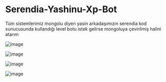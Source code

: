 # Serendia-Yashinu-Xp-Bot
Tüm sistemlerimiz mongolu diyen yasin arkadaşımızın serendia kod sunucusunda kullandığı level botu istek gelirse mongoluya çevirilmiş halini atarım

![image](https://user-images.githubusercontent.com/77938499/122680603-b002cc00-d1f8-11eb-8fc2-7907676e2692.png)


![image](https://user-images.githubusercontent.com/77938499/122680612-c0b34200-d1f8-11eb-9c43-e1a5a27069c2.png)


![image](https://user-images.githubusercontent.com/77938499/122680616-c4df5f80-d1f8-11eb-83cb-1883c9bfaa54.png)


![image](https://user-images.githubusercontent.com/77938499/122680626-ce68c780-d1f8-11eb-8d72-b310045f65f7.png)
